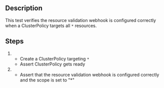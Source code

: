 ## Description

This test verifies the resource validation webhook is configured correctly when a ClusterPolicy targets all `*` resources.

## Steps

1.  - Create a ClusterPolicy targeting `*`
    - Assert ClusterPolicy gets ready
1.  - Assert that the resource validation webhook is configured correctly and the scope is set to "*"
